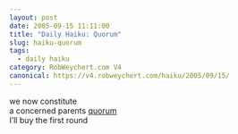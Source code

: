 ```yaml
---
layout: post
date: 2005-09-15 11:11:00
title: "Daily Haiku: Quorum"
slug: haiku-quorum
tags:
  - daily haiku
category: RobWeychert.com V4
canonical: https://v4.robweychert.com/haiku/2005/09/15/
---
```


we now constitute  
a concerned parents [quorum](http://dictionary.reference.com/wordoftheday/archive/2005/09/15.html)  
I’ll buy the first round